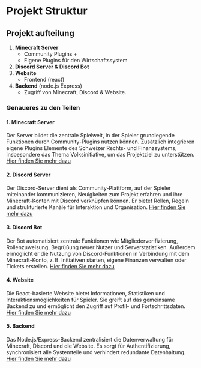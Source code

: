 # Projekt Struktur

## Projekt aufteilung
1. **Minecraft Server**
    - Community Plugins +
    - Eigene Plugins für den Wirtschaftssystem
2. **Discord Server & Discord Bot**
3. **Website**
    - Frontend (react)
4. **Backend** (node.js Express)
    - Zugriff von Minecraft, Discord & Website.


### Genaueres zu den Teilen

#### 1. Minecraft Server
Der Server bildet die zentrale Spielwelt, in der Spieler grundlegende Funktionen durch Community-Plugins nutzen können. Zusätzlich integrieren eigene Plugins Elemente des Schweizer Rechts- und Finanzsystems, insbesondere das Thema Volksinitiative, um das Projektziel zu unterstützen.
[Hier finden Sie mehr dazu](1.1.minecraftServer.md)

#### 2. Discord Server
Der Discord-Server dient als Community-Plattform, auf der Spieler miteinander kommunizieren, Neuigkeiten zum Projekt erfahren und ihre Minecraft-Konten mit Discord verknüpfen können. Er bietet Rollen, Regeln und strukturierte Kanäle für Interaktion und Organisation.
[Hier finden Sie mehr dazu](1.2.discordServer.md)

#### 3. Discord Bot
Der Bot automatisiert zentrale Funktionen wie Mitgliederverifizierung, Rollenzuweisung, Begrüßung neuer Nutzer und Serverstatistiken. Außerdem ermöglicht er die Nutzung von Discord-Funktionen in Verbindung mit dem Minecraft-Konto, z. B. Initiativen starten, eigene Finanzen verwalten oder Tickets erstellen.
[Hier finden Sie mehr dazu](1.3.discordBot.md)

#### 4. Website
Die React-basierte Website bietet Informationen, Statistiken und Interaktionsmöglichkeiten für Spieler. Sie greift auf das gemeinsame Backend zu und ermöglicht den Zugriff auf Profil- und Fortschrittsdaten.
[Hier finden Sie mehr dazu](1.4.website.md)

#### 5. Backend
Das Node.js/Express-Backend zentralisiert die Datenverwaltung für Minecraft, Discord und die Website. Es sorgt für Authentifizierung, synchronisiert alle Systemteile und verhindert redundante Datenhaltung.
[Hier finden Sie mehr dazu](1.5.backend.md)




